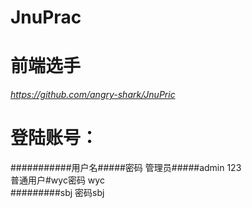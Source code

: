 # JnuPrac   

# 前端选手
*https://github.com/angry-shark/JnuPric*

# 登陆账号：
###########用户名#####密码
  管理员#####admin 123  
  普通用户#wyc密码 wyc   
  #########sbj 密码sbj 
